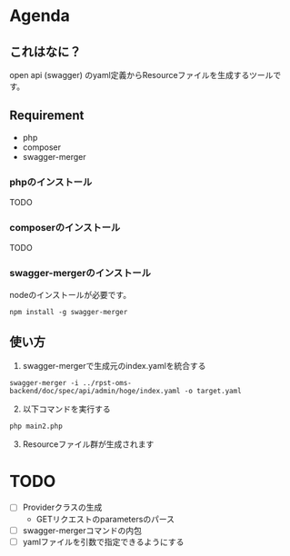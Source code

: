 # Agenda
## これはなに？
open api (swagger) のyaml定義からResourceファイルを生成するツールです。

## Requirement
- php
- composer
- swagger-merger
### phpのインストール
TODO
### composerのインストール
TODO
### swagger-mergerのインストール
nodeのインストールが必要です。
```shell
npm install -g swagger-merger
```

## 使い方
1. swagger-mergerで生成元のindex.yamlを統合する
```shel
swagger-merger -i ../rpst-oms-backend/doc/spec/api/admin/hoge/index.yaml -o target.yaml 
```
2. 以下コマンドを実行する
```shell
php main2.php 
```
3. Resourceファイル群が生成されます

# TODO
- [ ] Providerクラスの生成
  - GETリクエストのparametersのパース
- [ ] swagger-mergerコマンドの内包
- [ ] yamlファイルを引数で指定できるようにする